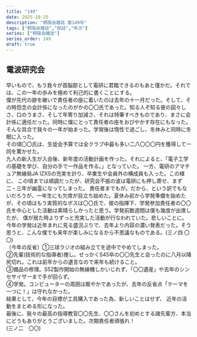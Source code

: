 ```yaml
---
title: "149"
date: 2025-10-25
description: "桐陰会雑誌 第149号"
tags: ["桐陰会雑誌","部誌","年次"]
series: ["桐陰会雑誌"]
series_order: 149
draft: true
---
```

## 電波研究会

早いもので、もう我々が首脳部として電研に君臨できるのもあと僅かだ。それでは、この一年の歩みを極めて利己的に書くことにする。  
僕が先代の跡を継いで責任者の座に着いたのは去年の十一月だった。そして、その時怨念の会計係になったのがかの〇〇氏であった。知る人ぞ知る彼の図々しさ、口のうまさ、そして年寄り加減さ、それは特筆すべきものであり、まさに会計係に適任だった。同時に僕にとって責任者の座をおびやかす存在にもなった。  
そんな具合で我々の一年が始まった。学発後は惰性で過ごし、冬休みと同時に冬眠に入った。  
その頃〇〇氏は、生徒会予算では全クラブ中最も多い二八〇〇〇円を獲得して一同を驚かせた。  
九人の新入生が入会後、新年度の活動計画を作った。それによると、「電子工学の基礎を学び、自分の手で一作品を作る。」となっていた。 一方、電研のアマチュア無線局JA IZXSの充実を計り、卒業生や会員外の構成員も入った。この様に、 この頃までは順調だったが、研究会不振の波は電研にも押し寄せ、まず 二・三年が幽霊になってしまった。 責任者までもが。だから、という訳でもないだろうが、一年生にも欠席が目立ち始めた。夏休み前から学発準備を始めたが、その頃はもう実質的なボスは〇〇氏で、彼の指揮下、学発参加責任者の〇〇氏を中心とした活動は素晴らしかったと思う。学発前数週間は僕も幾度が出席したが、 僕が居た時よりずっと充実した活動が行なわれていた。悲しいことに。  
今年の学発は近年まれに見る盛況ぶりで、去年より内容の濃い発表だった。そう思うと、こんな僕でも来年が楽しみになるから不思議なものである。(三ノ四 〇〇)  
〔今年の反省〕①三球ラジオの組み立てを途中でやめてしまった。  
②先輩(技術的な指導者)捜し。せっかくS45卒の〇〇先生と会ったのに八月以降尻切れ。これは前年からの遺言なので来年も続けること。  
③備品の修理。S52製作開始の無線機しかいじれず、「〇〇遺産」や去年のシンセサイザーまで手が回らず。  
④学発。コンピューターの周囲は販やかであったが、去年の反省点「テーマを一つに！」は守れなかった。  
結果として、今年の目標が工具購入であった為、新しいことはせず、 近年の活動をまとめる形になった。  
最後に、我々の最高の指導教官〇〇先生、〇〇さんを初めとする諸先輩方、本当にどうもありがとうございました。次期責任者頑張れ！  
(三ノ二　〇〇)
